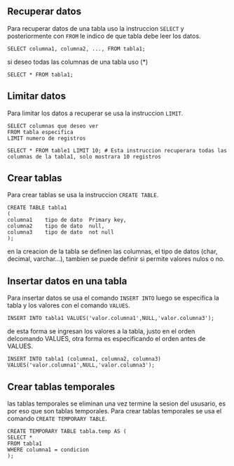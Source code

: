 ## Recuperar datos
Para recuperar datos de una tabla uso la instruccion `SELECT` y posteriormente con `FROM` le indico de que tabla debe leer los datos.

~~~~Mysql
SELECT columna1, columna2, ..., FROM tabla1;
~~~~

si deseo todas las columnas de una tabla uso (*)

~~~~Mysql
SELECT * FROM tabla1;
~~~~


## Limitar datos
Para limitar los datos a recuperar se usa la instruccion `LIMIT`.

~~~~Mysql
SELECT columnas que deseo ver
FROM tabla especifica
LIMIT numero de registros

SELECT * FROM table1 LIMIT 10; # Esta instruccion recuperara todas las columnas de la tabla1, solo mostrara 10 registros
~~~~

## Crear tablas
Para crear tablas se usa la instruccion `CREATE TABLE`.

~~~~Mysql
CREATE TABLE tabla1
(
columna1    tipo de dato  Primary key,
columna2    tipo de dato  null,
columna3    tipo de dato  not null
);
~~~~

en la creacion de la tabla se definen las columnas, el tipo de datos (char, decimal, varchar...), tambien se puede definir si permite valores nulos o no.


## Insertar datos en una tabla
Para insertar datos se usa el comando `INSERT INTO` luego se especifica la tabla y los valores con el comando `VALUES`.

~~~~Mysql
INSERT INTO tabla1 VALUES('valor.columna1',NULL,'valor.columna3');
~~~~

de esta forma se ingresan los valores a la tabla, justo en el orden delcomando VALUES, otra forma es especificando el orden antes de VALUES.

~~~~Mysql
INSERT INTO tabla1 (columna1, columna2, columna3) VALUES('valor.columna1',NULL,'valor.columna3');
~~~~

## Crear tablas temporales
las tablas temporales se eliminan una vez termine la sesion del ususario, es por eso que son tablas temporales.
Para crear tablas temporales se usa el comando `CREATE TEMPORARY TABLE`.

~~~~Mysql
CREATE TEMPORARY TABLE tabla.temp AS (
SELECT *
FROM tabla1
WHERE columna1 = condicion
);
~~~~



